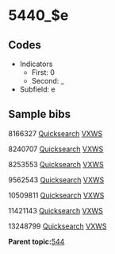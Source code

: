 # 5440\_$e

## Codes

-   Indicators
    -   First: 0
    -   Second: \_
-   Subfield: e

## Sample bibs

8166327 [Quicksearch](https://search.library.yale.edu/catalog/8166327) [VXWS](http://prodorbis.library.yale.edu:7014/vxws/GetHoldingsService?bibId=8166327)

8240707 [Quicksearch](https://search.library.yale.edu/catalog/8240707) [VXWS](http://prodorbis.library.yale.edu:7014/vxws/GetHoldingsService?bibId=8240707)

8253553 [Quicksearch](https://search.library.yale.edu/catalog/8253553) [VXWS](http://prodorbis.library.yale.edu:7014/vxws/GetHoldingsService?bibId=8253553)

9562543 [Quicksearch](https://search.library.yale.edu/catalog/9562543) [VXWS](http://prodorbis.library.yale.edu:7014/vxws/GetHoldingsService?bibId=9562543)

10509811 [Quicksearch](https://search.library.yale.edu/catalog/10509811) [VXWS](http://prodorbis.library.yale.edu:7014/vxws/GetHoldingsService?bibId=10509811)

11421143 [Quicksearch](https://search.library.yale.edu/catalog/11421143) [VXWS](http://prodorbis.library.yale.edu:7014/vxws/GetHoldingsService?bibId=11421143)

13248799 [Quicksearch](https://search.library.yale.edu/catalog/13248799) [VXWS](http://prodorbis.library.yale.edu:7014/vxws/GetHoldingsService?bibId=13248799)

**Parent topic:**[544](../../tags/544/544.md)

